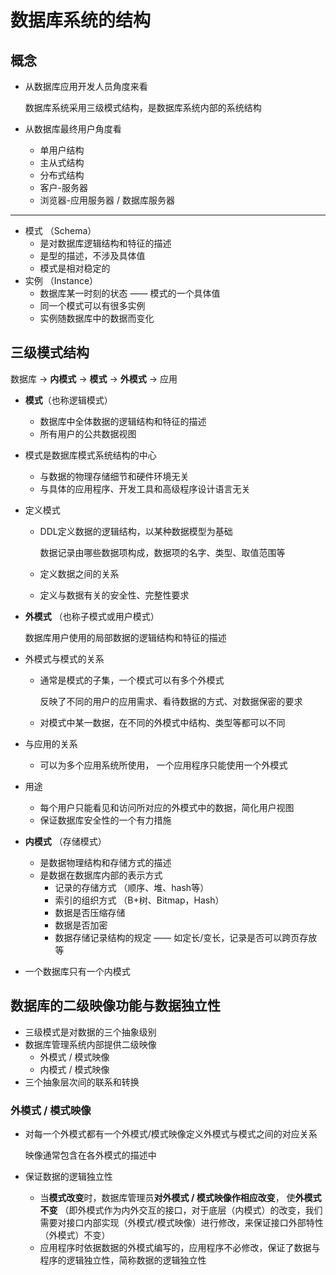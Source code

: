 # 数据库系统的结构

## 概念

- 从数据库应用开发人员角度来看

  数据库系统采用三级模式结构，是数据库系统内部的系统结构

- 从数据库最终用户角度看
  - 单用户结构
  - 主从式结构
  - 分布式结构
  - 客户-服务器
  - 浏览器-应用服务器 / 数据库服务器

---

- 模式 （Schema）
  - 是对数据库逻辑结构和特征的描述
  - 是型的描述，不涉及具体值
  - 模式是相对稳定的
- 实例 （Instance）
  - 数据库某一时刻的状态 —— 模式的一个具体值
  - 同一个模式可以有很多实例
  - 实例随数据库中的数据而变化



## 三级模式结构

数据库 -> **内模式** -> **模式** -> **外模式** -> 应用

- **模式**（也称逻辑模式）

  - 数据库中全体数据的逻辑结构和特征的描述
  - 所有用户的公共数据视图

- 模式是数据库模式系统结构的中心

  - 与数据的物理存储细节和硬件环境无关
  - 与具体的应用程序、开发工具和高级程序设计语言无关

- 定义模式

  - DDL定义数据的逻辑结构，以某种数据模型为基础

    数据记录由哪些数据项构成，数据项的名字、类型、取值范围等

  - 定义数据之间的关系

  - 定义与数据有关的安全性、完整性要求

- **外模式** （也称子模式或用户模式）

  数据库用户使用的局部数据的逻辑结构和特征的描述

- 外模式与模式的关系

  - 通常是模式的子集，一个模式可以有多个外模式

    反映了不同的用户的应用需求、看待数据的方式、对数据保密的要求

  - 对模式中某一数据，在不同的外模式中结构、类型等都可以不同

- 与应用的关系

  - 可以为多个应用系统所使用， 一个应用程序只能使用一个外模式

- 用途

  - 每个用户只能看见和访问所对应的外模式中的数据，简化用户视图
  - 保证数据库安全性的一个有力措施

- **内模式** （存储模式）
  - 是数据物理结构和存储方式的描述
  - 是数据在数据库内部的表示方式
    - 记录的存储方式 （顺序、堆、hash等）
    - 索引的组织方式 （B+树、Bitmap，Hash）
    - 数据是否压缩存储
    - 数据是否加密
    - 数据存储记录结构的规定 —— 如定长/变长，记录是否可以跨页存放等
- 一个数据库只有一个内模式



## 数据库的二级映像功能与数据独立性

- 三级模式是对数据的三个抽象级别
- 数据库管理系统内部提供二级映像
  - 外模式 / 模式映像
  - 内模式 / 模式映像
- 三个抽象层次间的联系和转换

### 外模式 / 模式映像

- 对每一个外模式都有一个外模式/模式映像定义外模式与模式之间的对应关系

  映像通常包含在各外模式的描述中

- 保证数据的逻辑独立性

  - 当**模式改变**时，数据库管理员**对外模式 / 模式映像作相应改变**， 使**外模式不变** （即外模式作为内外交互的接口，对于底层（内模式）的改变，我们需要对接口内部实现（外模式/模式映像）进行修改，来保证接口外部特性（外模式）不变）
  - 应用程序时依据数据的外模式编写的，应用程序不必修改，保证了数据与程序的逻辑独立性，简称数据的逻辑独立性

